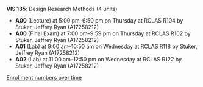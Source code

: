 **VIS 135**: Design Research Methods (4 units)

- **A00** (Lecture) at 5:00 pm–6:50 pm on Thursday at RCLAS R104 by Stuker, Jeffrey Ryan (A17258212)
- **A00** (Final Exam) at 7:00 pm–9:59 pm on Thursday at RCLAS R102 by Stuker, Jeffrey Ryan (A17258212)
- **A01** (Lab) at 9:00 am–10:50 am on Wednesday at RCLAS R118 by Stuker, Jeffrey Ryan (A17258212)
- **A02** (Lab) at 11:00 am–12:50 pm on Wednesday at RCLAS R122 by Stuker, Jeffrey Ryan (A17258212)

[Enrollment numbers over time](./VIS135.tsv)
